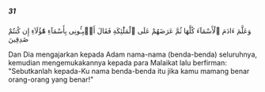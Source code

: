 ##### 31

<span class="ayah">وَعَلَّمَ ءَادَمَ ٱلْأَسْمَآءَ كُلَّهَا ثُمَّ عَرَضَهُمْ عَلَى ٱلْمَلَٰٓئِكَةِ فَقَالَ أَنۢبِـُٔونِى بِأَسْمَآءِ هَٰٓؤُلَآءِ إِن كُنتُمْ صَٰدِقِينَ</span>

<span class="ayah_translation">Dan Dia mengajarkan kepada Adam nama-nama (benda-benda) seluruhnya, kemudian mengemukakannya kepada para Malaikat lalu berfirman: "Sebutkanlah kepada-Ku nama benda-benda itu jika kamu mamang benar orang-orang yang benar!"</span>
